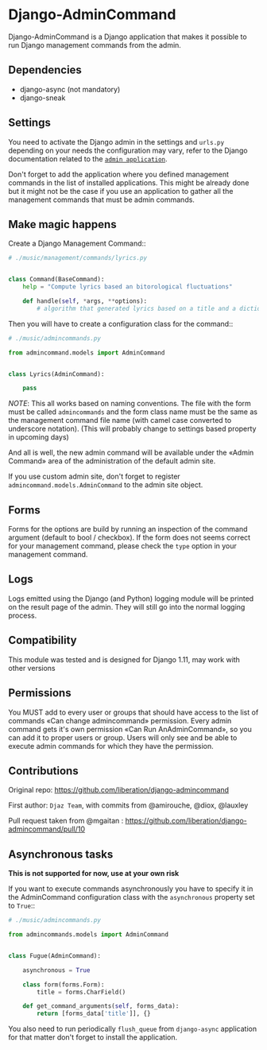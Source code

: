 # Django-AdminCommand


Django-AdminCommand is a Django application that makes it possible
to run Django management commands from the admin.

## Dependencies

 - django-async (not mandatory)
 - django-sneak

## Settings


You need to activate the Django admin in the settings and ``urls.py``
depending on your needs the configuration may vary, refer
to the Django documentation related to the
[`admin application`](https://docs.djangoproject.com/en/dev/ref/contrib/admin/).

Don't forget to add the application where you defined management
commands in the list of installed applications. This might be already
done but it might not be the case if you use an application to gather
all the management commands that must be admin commands.


## Make magic happens


Create a Django Management Command::

```py
# ./music/management/commands/lyrics.py


class Command(BaseCommand):
    help = "Compute lyrics based an bitorological fluctuations"

    def handle(self, *args, **options):
        # algorithm that generated lyrics based on a title and a dictionary
```

Then you will have to create a configuration class for the command::

```py
# ./music/admincommands.py

from admincommand.models import AdminCommand


class Lyrics(AdminCommand):

    pass
```

*NOTE*: This all works based on naming conventions. The file with the form must be called `admincommands` and the form class name must be the same as the management command file name (with camel case converted to underscore notation).
(This will probably change to settings based property in upcoming days)

And all is well, the new admin command will be available under the
«Admin Command» area of the administration of the default admin site.

If you use custom admin site, don't forget to register
``admincommand.models.AdminCommand`` to the admin site object.


## Forms

Forms for the options are build by running an inspection of the command argument (default to bool / checkbox).
If the form does not seems correct for your management command, please check the `type` option in your management command.


## Logs

Logs emitted using the Django (and Python) logging module will be printed on the result page of the admin. They will still go into the normal logging process.


## Compatibility

This module was tested and is designed for Django 1.11, may work with other versions

## Permissions

You MUST add to every user or groups that should have access to the list of commands
«Can change admincommand» permission. Every admin command gets it's own permission
«Can Run AnAdminCommand», so you can add it to proper users or group. Users will
only see and be able to execute admin commands for which they have the permission.


## Contributions

Original repo: https://github.com/liberation/django-admincommand

First author: `Djaz Team`, with commits from @amirouche, @diox, @lauxley

Pull request taken from @mgaitan : https://github.com/liberation/django-admincommand/pull/10



## Asynchronous tasks

**This is not supported for now, use at your own risk**

If you want to execute commands asynchronously you have to
specify it in the AdminCommand configuration class with the
``asynchronous`` property set to ``True``::

```py
# ./music/admincommands.py

from admincommands.models import AdminCommand


class Fugue(AdminCommand):

    asynchronous = True

    class form(forms.Form):
        title = forms.CharField()

    def get_command_arguments(self, forms_data):
        return [forms_data['title']], {}
```


You also need to run periodically ``flush_queue`` from ``django-async`` application for that matter don't forget to install the application.

